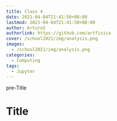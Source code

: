 ```yaml
---
title: Class 4
date: 2021-04-04T21:41:50+08:00
lastmod: 2021-04-04T21:41:50+08:00
author: ArturoS
authorlink: https://github.com/artfisica
cover: /school2021/img/analysis.png
images:
  - /school2021/img/analysis.png
categories:
  - Computing
tags:
  - Jupyter
---
```


pre-Title

<!--more-->

# Title
